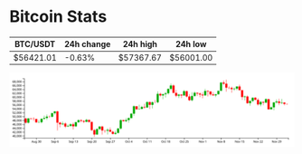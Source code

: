 # Bitcoin Stats

BTC/USDT|24h change|24h high|24h low|
|---|---|---|---|
|$56421.01|-0.63%|$57367.67|$56001.00|

<img src="./chart.svg">
